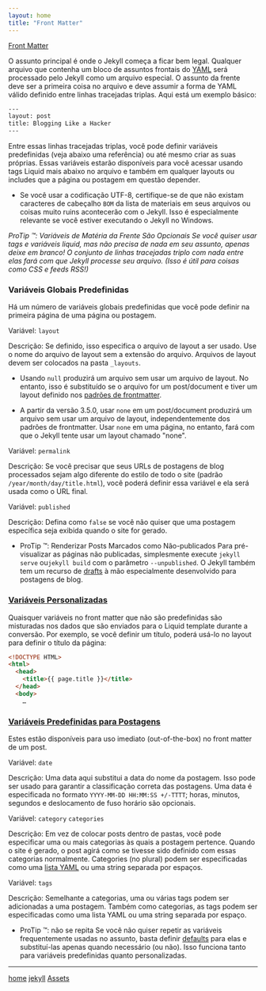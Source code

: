 ```yaml
---
layout: home
title: "Front Matter"
---
```


[Front Matter](https://jekyllrb.com/docs/frontmatter/)

O assunto principal é onde o Jekyll começa a ficar bem legal. Qualquer arquivo que contenha um bloco de assuntos frontais do [YAML](http://yaml.org/) será processado pelo Jekyll como um arquivo especial. O assunto da frente deve ser a primeira coisa no arquivo e deve assumir a forma de YAML válido definido entre linhas tracejadas triplas. Aqui está um exemplo básico:

```bash
---
layout: post
title: Blogging Like a Hacker
---
```

Entre essas linhas tracejadas triplas, você pode definir variáveis predefinidas (veja abaixo uma referência) ou até mesmo criar as suas próprias. Essas variáveis estarão disponíveis para você acessar usando tags Liquid mais abaixo no arquivo e também em qualquer layouts ou includes que a página ou postagem em questão depender.

  * Se você usar a codificação UTF-8, certifique-se de que não existam caracteres de cabeçalho `BOM` da lista de materiais em seus arquivos ou coisas muito ruins acontecerão com o Jekyll. Isso é especialmente relevante se você estiver executando o Jekyll no Windows.

*ProTip ™: Variáveis de Matéria da Frente São Opcionais*
*Se você quiser usar tags e variáveis liquid, mas não precisa de nada em seu assunto, apenas deixe em branco! O conjunto de linhas tracejadas triplo com nada entre elas fará com que Jekyll processe seu arquivo. (Isso é útil para coisas como CSS e feeds RSS!)*

### Variáveis Globais Predefinidas

Há um número de variáveis globais predefinidas que você pode definir na primeira página de uma página ou postagem.


Variável: `layout`

Descrição: Se definido, isso especifica o arquivo de layout a ser usado. Use o nome do arquivo de layout sem a extensão do arquivo. Arquivos de layout devem ser colocados na pasta `_layouts`.

  * Usando `null` produzirá um arquivo sem usar um arquivo de layout. No entanto, isso é substituído se o arquivo for um post/document e tiver um layout definido nos [padrões de frontmatter](https://jekyllrb.com/docs/configuration/#front-matter-defaults).
    
  * A partir da versão 3.5.0, usar `none` em um post/document produzirá um arquivo sem usar um arquivo de layout, independentemente dos padrões de frontmatter. Usar `none` em uma página, no entanto, fará com que o Jekyll tente usar um layout chamado "none".


Variável: `permalink`

Descrição: Se você precisar que seus URLs de postagens de blog processados sejam algo diferente do estilo de todo o site (padrão `/year/month/day/title.html`), você poderá definir essa variável e ela será usada como o URL final.


Variável: `published`

Descrição: Defina como `false` se você não quiser que uma postagem específica seja exibida quando o site for gerado.

  * ProTip ™: Renderizar Posts Marcados como Não-publicados
    Para pré-visualizar as páginas não publicadas, simplesmente execute `jekyll serve` ou`jekyll build` com o parâmetro `--unpublished`. O Jekyll também tem um recurso de [drafts](https://jekyllrb.com/docs/drafts/) à mão especialmente desenvolvido para postagens de blog.

### [Variáveis Personalizadas](https://jekyllrb.com/docs/frontmatter/#custom-variables)

Quaisquer variáveis no front matter que não são predefinidas são misturadas nos dados que são enviados para o Liquid template durante a conversão. Por exemplo, se você definir um título, poderá usá-lo no layout para definir o título da página:

```html
<!DOCTYPE HTML>
<html>
  <head>
    <title>{{ page.title }}</title>
  </head>
  <body>
    …
```

### [Variáveis Predefinidas para Postagens](https://jekyllrb.com/docs/frontmatter/#predefined-variables-for-posts)

Estes estão disponíveis para uso imediato (out-of-the-box) no front matter de um post.


Variável: `date`

Descrição: Uma data aqui substitui a data do nome da postagem. Isso pode ser usado para garantir a classificação correta das postagens. Uma data é especificada no formato `YYYY-MM-DD HH:MM:SS +/-TTTT`; horas, minutos, segundos e deslocamento de fuso horário são opcionais.


Variável: `category`  `categories`

Descrição: Em vez de colocar posts dentro de pastas, você pode especificar uma ou mais categorias às quais a postagem pertence. Quando o site é gerado, o post agirá como se tivesse sido definido com essas categorias normalmente. Categories (no plural) podem ser especificadas como uma [lista YAML](https://en.wikipedia.org/wiki/YAML#Basic_components) ou uma string separada por espaços.


Variável: `tags`

Descrição: Semelhante a categorias, uma ou várias tags podem ser adicionadas a uma postagem. Também como categorias, as tags podem ser especificadas como uma lista YAML ou uma string separada por espaço.


  * ProTip ™: não se repita
    Se você não quiser repetir as variáveis frequentemente usadas no assunto, basta definir [defaults](https://jekyllrb.com/docs/configuration/#front-matter-defaults) para elas e substituí-las apenas quando necessário (ou não). Isso funciona tanto para variáveis predefinidas quanto personalizadas.

***
[home](../)
[jekyll](../jekyll.html)
[Assets](../jekyll/Assets.html)
